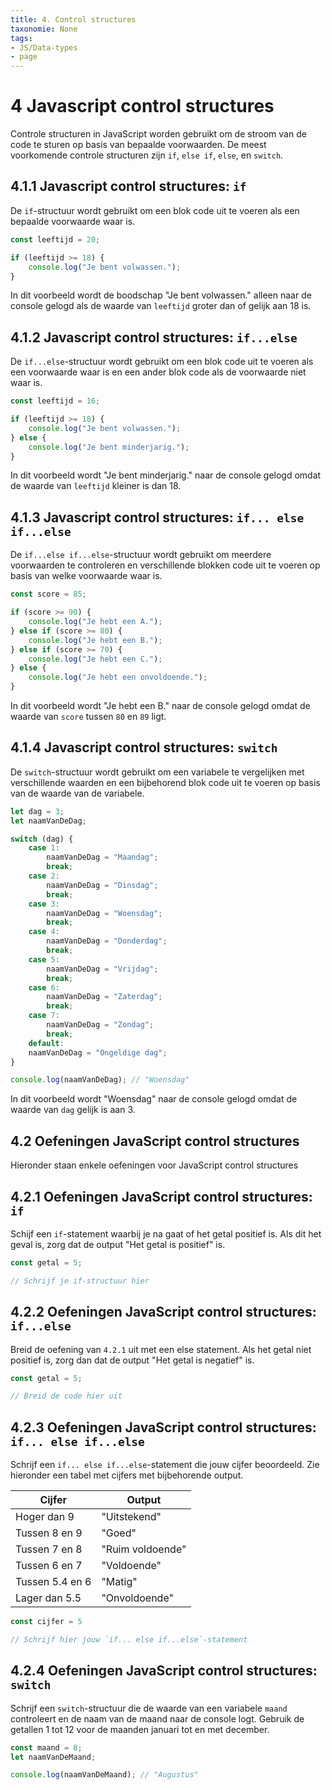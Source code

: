 ```yaml
---
title: 4. Control structures
taxonomie: None
tags:
- JS/Data-types
- page
---
```


# 4 Javascript control structures
Controle structuren in JavaScript worden gebruikt om de stroom van de code te sturen op basis van bepaalde voorwaarden. De meest voorkomende controle structuren zijn `if`, `else if`, `else`, en `switch`.

## 4.1.1 Javascript control structures: `if`
De `if`-structuur wordt gebruikt om een blok code uit te voeren als een bepaalde voorwaarde waar is.

```javascript
const leeftijd = 20;

if (leeftijd >= 18) {
    console.log("Je bent volwassen.");
}
```

In dit voorbeeld wordt de boodschap "Je bent volwassen." alleen naar de console gelogd als de waarde van `leeftijd` groter dan of gelijk aan 18 is.

## 4.1.2 Javascript control structures: `if...else`
De `if...else`-structuur wordt gebruikt om een blok code uit te voeren als een voorwaarde waar is en een ander blok code als de voorwaarde niet waar is.

```javascript
const leeftijd = 16;

if (leeftijd >= 18) {
    console.log("Je bent volwassen.");
} else {
    console.log("Je bent minderjarig.");
}
```

In dit voorbeeld wordt "Je bent minderjarig." naar de console gelogd omdat de waarde van `leeftijd` kleiner is dan 18.

## 4.1.3 Javascript control structures: `if... else if...else`
De `if...else if...else`-structuur wordt gebruikt om meerdere voorwaarden te controleren en verschillende blokken code uit te voeren op basis van welke voorwaarde waar is.

```javascript
const score = 85;

if (score >= 90) {
    console.log("Je hebt een A.");
} else if (score >= 80) {
    console.log("Je hebt een B.");
} else if (score >= 70) {
    console.log("Je hebt een C.");
} else {
    console.log("Je hebt een onvoldoende.");
}
```

In dit voorbeeld wordt "Je hebt een B." naar de console gelogd omdat de waarde van `score` tussen `80` en `89` ligt.

## 4.1.4 Javascript control structures: `switch`
De `switch`-structuur wordt gebruikt om een variabele te vergelijken met verschillende waarden en een bijbehorend blok code uit te voeren op basis van de waarde van de variabele.
```javascript
let dag = 3;
let naamVanDeDag;

switch (dag) {
    case 1:
        naamVanDeDag = "Maandag";
        break;
    case 2:
        naamVanDeDag = "Dinsdag";
        break;
    case 3:
        naamVanDeDag = "Woensdag";
        break;
    case 4:
        naamVanDeDag = "Donderdag";
        break;
    case 5:
        naamVanDeDag = "Vrijdag";
        break;
    case 6:
        naamVanDeDag = "Zaterdag";
        break;
    case 7:
        naamVanDeDag = "Zondag";
        break;
    default:
    naamVanDeDag = "Ongeldige dag";
}

console.log(naamVanDeDag); // "Woensdag"
```
In dit voorbeeld wordt "Woensdag" naar de console gelogd omdat de waarde van `dag` gelijk is aan 3.

## 4.2 Oefeningen JavaScript control structures
Hieronder staan enkele oefeningen voor JavaScript control structures

## 4.2.1 Oefeningen JavaScript control structures: `if`
Schijf een `if`-statement waarbij je na gaat of het getal positief is. Als dit het geval is, zorg dat de output "Het getal is positief" is.
```javascript runner
const getal = 5;

// Schrijf je if-structuur hier
```

## 4.2.2 Oefeningen JavaScript control structures: `if...else`
Breid de oefening van `4.2.1` uit met een else statement. Als het getal niet positief is, zorg dan dat de output "Het getal is negatief" is.
```javascript runner
const getal = 5;

// Breid de code hier uit
```

## 4.2.3 Oefeningen JavaScript control structures: `if... else if...else`
Schrijf een `if... else if...else`-statement die jouw cijfer beoordeeld. Zie hieronder een tabel met cijfers met bijbehorende output.

| Cijfer | Output |
| ----------- | ----------- |
| Hoger dan 9 | "Uitstekend" |
| Tussen 8 en 9  | "Goed" |
| Tussen 7 en 8 | "Ruim voldoende" |
| Tussen 6 en 7 | "Voldoende" |
| Tussen 5.4 en 6 | "Matig" |
| Lager dan 5.5 | "Onvoldoende" |


```javascript runner
const cijfer = 5

// Schrijf hier jouw `if... else if...else`-statement

```

## 4.2.4 Oefeningen JavaScript control structures: `switch`
Schrijf een `switch`-structuur die de waarde van een variabele `maand` controleert en de naam van de maand naar de console logt. Gebruik de getallen 1 tot 12 voor de maanden januari tot en met december.

```javascript runner
const maand = 8;
let naamVanDeMaand;

console.log(naamVanDeMaand); // "Augustus"
```
